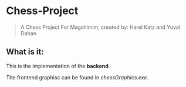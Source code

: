 # Chess-Project

> A Chess Project For Magshimim, created by: Harel Katz and Yuval Dahan

## What is it:
This is the implementation of the **backend**.

The frontend graphisc can be found in _chessGraphics.exe_.
